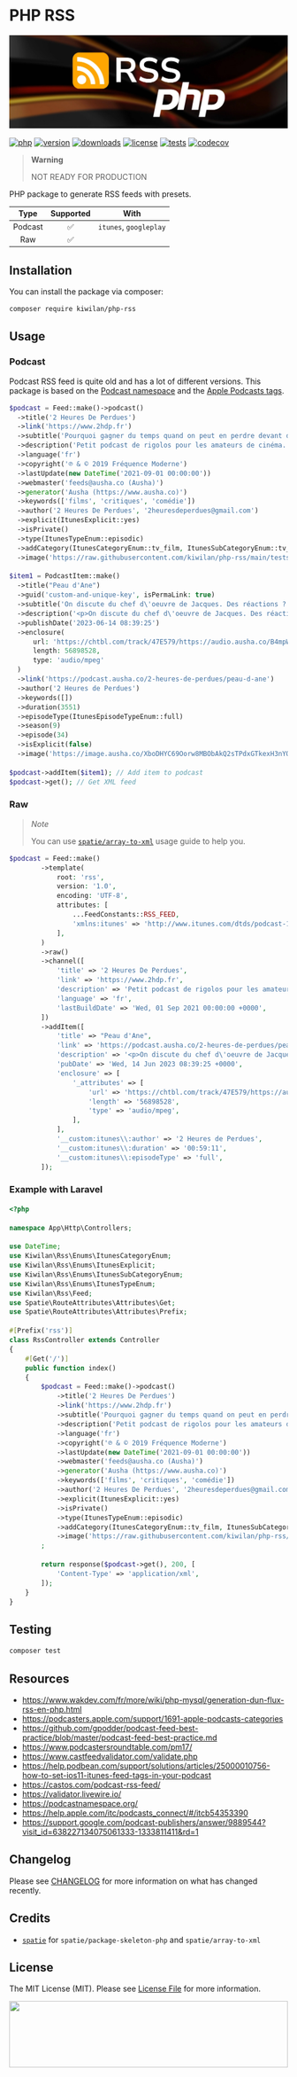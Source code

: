 # PHP RSS

![Banner with abstract data picture in background and PHP RSS title](docs/banner.jpg)

[![php][php-version-src]][php-version-href]
[![version][version-src]][version-href]
[![downloads][downloads-src]][downloads-href]
[![license][license-src]][license-href]
[![tests][tests-src]][tests-href]
[![codecov][codecov-src]][codecov-href]

> **Warning**
>
> NOT READY FOR PRODUCTION

PHP package to generate RSS feeds with presets.

|  Type   | Supported |          With          |
| :-----: | :-------: | :--------------------: |
| Podcast |    ✅     | `itunes`, `googleplay` |
|   Raw   |    ✅     |                        |

## Installation

You can install the package via composer:

```bash
composer require kiwilan/php-rss
```

## Usage

### Podcast

Podcast RSS feed is quite old and has a lot of different versions. This package is based on the [Podcast namespace](https://podcastnamespace.org/) and the [Apple Podcasts tags](https://help.apple.com/itc/podcasts_connect/#/itcb54353390).

```php
$podcast = Feed::make()->podcast()
  ->title('2 Heures De Perdues')
  ->link('https://www.2hdp.fr')
  ->subtitle('Pourquoi gagner du temps quand on peut en perdre devant de mauvais films ?')
  ->description('Petit podcast de rigolos pour les amateurs de cinéma. Pourquoi gagner du temps quand on peut en perdre devant de mauvais films')
  ->language('fr')
  ->copyright('℗ & © 2019 Fréquence Moderne')
  ->lastUpdate(new DateTime('2021-09-01 00:00:00'))
  ->webmaster('feeds@ausha.co (Ausha)')
  ->generator('Ausha (https://www.ausha.co)')
  ->keywords(['films', 'critiques', 'comédie'])
  ->author('2 Heures De Perdues', '2heuresdeperdues@gmail.com')
  ->explicit(ItunesExplicit::yes)
  ->isPrivate()
  ->type(ItunesTypeEnum::episodic)
  ->addCategory(ItunesCategoryEnum::tv_film, ItunesSubCategoryEnum::tv_films_film_reviews)
  ->image('https://raw.githubusercontent.com/kiwilan/php-rss/main/tests/examples/folder.jpeg');

$item1 = PodcastItem::make()
  ->title("Peau d'Ane")
  ->guid('custom-and-unique-key', isPermaLink: true)
  ->subtitle('On discute du chef d\'oeuvre de Jacques. Des réactions ? @2_HDP')
  ->description('<p>On discute du chef d\'oeuvre de Jacques. Des réactions ? @2_HDP</p>')
  ->publishDate('2023-06-14 08:39:25')
  ->enclosure(
      url: 'https://chtbl.com/track/47E579/https://audio.ausha.co/B4mpWfDq5KDa.mp3?t=1685693288',
      length: 56898528,
      type: 'audio/mpeg'
  )
  ->link('https://podcast.ausha.co/2-heures-de-perdues/peau-d-ane')
  ->author('2 Heures de Perdues')
  ->keywords([])
  ->duration(3551)
  ->episodeType(ItunesEpisodeTypeEnum::full)
  ->season(9)
  ->episode(34)
  ->isExplicit(false)
  ->image('https://image.ausha.co/XboDHYC69Oorw8MBObAkQ2sTPdxGTkexH3nYQ8Ky_1400x1400.jpeg?t=1619074925');

$podcast->addItem($item1); // Add item to podcast
$podcast->get(); // Get XML feed
```

### Raw

> _Note_
>
> You can use [`spatie/array-to-xml`](https://github.com/spatie/array-to-xml#using-custom-keys) usage guide to help you.

```php
$podcast = Feed::make()
        ->template(
            root: 'rss',
            version: '1.0',
            encoding: 'UTF-8',
            attributes: [
                ...FeedConstants::RSS_FEED,
                'xmlns:itunes' => 'http://www.itunes.com/dtds/podcast-1.0.dtd',
            ],
        )
        ->raw()
        ->channel([
            'title' => '2 Heures De Perdues',
            'link' => 'https://www.2hdp.fr',
            'description' => 'Petit podcast de rigolos pour les amateurs de cinéma. Pourquoi gagner du temps quand on peut en perdre devant de mauvais films',
            'language' => 'fr',
            'lastBuildDate' => 'Wed, 01 Sep 2021 00:00:00 +0000',
        ])
        ->addItem([
            'title' => "Peau d'Ane",
            'link' => 'https://podcast.ausha.co/2-heures-de-perdues/peau-d-ane',
            'description' => '<p>On discute du chef d\'oeuvre de Jacques. Des réactions ? @2_HDP</p>',
            'pubDate' => 'Wed, 14 Jun 2023 08:39:25 +0000',
            'enclosure' => [
                '_attributes' => [
                    'url' => 'https://chtbl.com/track/47E579/https://audio.ausha.co/B4mpWfDq5KDa.mp3?t=1685693288',
                    'length' => '56898528',
                    'type' => 'audio/mpeg',
                ],
            ],
            '__custom:itunes\\:author' => '2 Heures de Perdues',
            '__custom:itunes\\:duration' => '00:59:11',
            '__custom:itunes\\:episodeType' => 'full',
        ]);
```

### Example with Laravel

```php
<?php

namespace App\Http\Controllers;

use DateTime;
use Kiwilan\Rss\Enums\ItunesCategoryEnum;
use Kiwilan\Rss\Enums\ItunesExplicit;
use Kiwilan\Rss\Enums\ItunesSubCategoryEnum;
use Kiwilan\Rss\Enums\ItunesTypeEnum;
use Kiwilan\Rss\Feed;
use Spatie\RouteAttributes\Attributes\Get;
use Spatie\RouteAttributes\Attributes\Prefix;

#[Prefix('rss')]
class RssController extends Controller
{
    #[Get('/')]
    public function index()
    {
        $podcast = Feed::make()->podcast()
            ->title('2 Heures De Perdues')
            ->link('https://www.2hdp.fr')
            ->subtitle('Pourquoi gagner du temps quand on peut en perdre devant de mauvais films ?')
            ->description('Petit podcast de rigolos pour les amateurs de cinéma. Pourquoi gagner du temps quand on peut en perdre devant de mauvais films')
            ->language('fr')
            ->copyright('℗ & © 2019 Fréquence Moderne')
            ->lastUpdate(new DateTime('2021-09-01 00:00:00'))
            ->webmaster('feeds@ausha.co (Ausha)')
            ->generator('Ausha (https://www.ausha.co)')
            ->keywords(['films', 'critiques', 'comédie'])
            ->author('2 Heures De Perdues', '2heuresdeperdues@gmail.com')
            ->explicit(ItunesExplicit::yes)
            ->isPrivate()
            ->type(ItunesTypeEnum::episodic)
            ->addCategory(ItunesCategoryEnum::tv_film, ItunesSubCategoryEnum::tv_films_film_reviews)
            ->image('https://raw.githubusercontent.com/kiwilan/php-rss/main/tests/examples/folder.jpeg')
        ;

        return response($podcast->get(), 200, [
            'Content-Type' => 'application/xml',
        ]);
    }
}
```

## Testing

```bash
composer test
```

## Resources

-   <https://www.wakdev.com/fr/more/wiki/php-mysql/generation-dun-flux-rss-en-php.html>
-   <https://podcasters.apple.com/support/1691-apple-podcasts-categories>
-   <https://github.com/gpodder/podcast-feed-best-practice/blob/master/podcast-feed-best-practice.md>
-   <https://www.podcastersroundtable.com/pm17/>
-   <https://www.castfeedvalidator.com/validate.php>
-   <https://help.podbean.com/support/solutions/articles/25000010756-how-to-set-ios11-itunes-feed-tags-in-your-podcast>
-   <https://castos.com/podcast-rss-feed/>
-   <https://validator.livewire.io/>
-   <https://podcastnamespace.org/>
-   <https://help.apple.com/itc/podcasts_connect/#/itcb54353390>
-   <https://support.google.com/podcast-publishers/answer/9889544?visit_id=638227134075061333-1333811411&rd=1>

## Changelog

Please see [CHANGELOG](CHANGELOG.md) for more information on what has changed recently.

## Credits

-   [`spatie`](https://github.com/spatie) for `spatie/package-skeleton-php` and `spatie/array-to-xml`

## License

The MIT License (MIT). Please see [License File](LICENSE.md) for more information.

[<img src="https://user-images.githubusercontent.com/48261459/201463225-0a5a084e-df15-4b11-b1d2-40fafd3555cf.svg" height="120rem" width="100%" />](https://github.com/kiwilan)

[version-src]: https://img.shields.io/packagist/v/kiwilan/php-rss.svg?style=flat-square&colorA=18181B&colorB=777BB4
[version-href]: https://packagist.org/packages/kiwilan/php-rss
[php-version-src]: https://img.shields.io/static/v1?style=flat-square&label=PHP&message=v8.1&color=777BB4&logo=php&logoColor=ffffff&labelColor=18181b
[php-version-href]: https://www.php.net/
[downloads-src]: https://img.shields.io/packagist/dt/kiwilan/php-rss.svg?style=flat-square&colorA=18181B&colorB=777BB4
[downloads-href]: https://packagist.org/packages/kiwilan/php-rss
[license-src]: https://img.shields.io/github/license/kiwilan/php-rss.svg?style=flat-square&colorA=18181B&colorB=777BB4
[license-href]: https://github.com/kiwilan/php-rss/blob/main/README.md
[tests-src]: https://img.shields.io/github/actions/workflow/status/kiwilan/php-rss/run-tests.yml?branch=main&label=tests&style=flat-square&colorA=18181B
[tests-href]: https://packagist.org/packages/kiwilan/php-rss
[codecov-src]: https://codecov.io/gh/kiwilan/php-rss/branch/main/graph/badge.svg?token=mAcu8oCEM9
[codecov-href]: https://codecov.io/gh/kiwilan/php-rss

